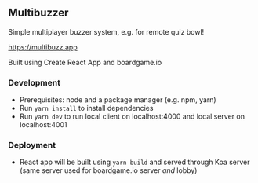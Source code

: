 ## Multibuzzer

Simple multiplayer buzzer system, e.g. for remote quiz bowl!

https://multibuzz.app

Built using Create React App and boardgame.io

### Development

- Prerequisites: node and a package manager (e.g. npm, yarn)
- Run `yarn install` to install dependencies
- Run `yarn dev` to run local client on localhost:4000 and local server on localhost:4001

### Deployment

- React app will be built using `yarn build` and served through Koa server (same server used for boardgame.io server _and_ lobby)
